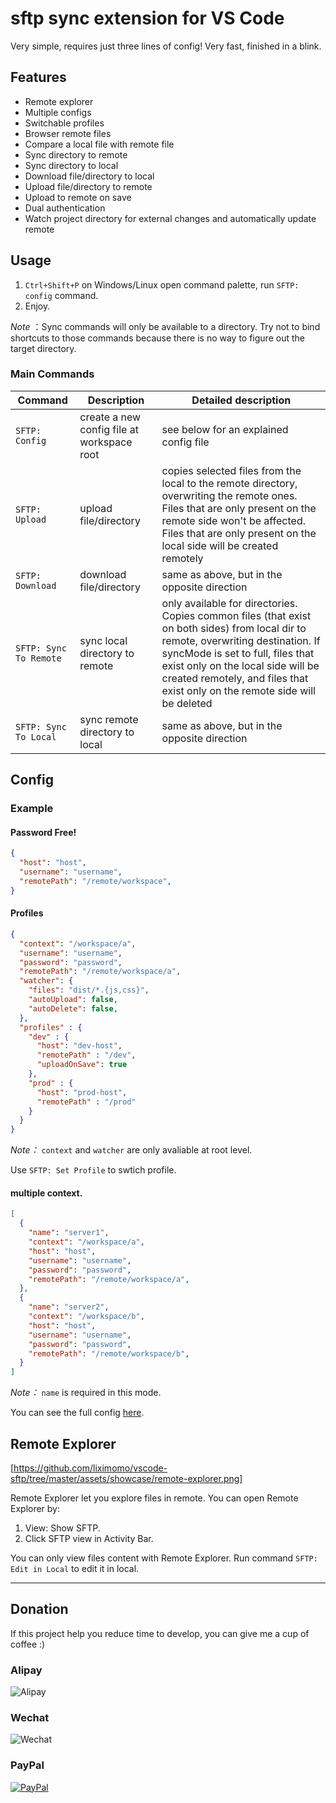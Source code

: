# sftp sync extension for VS Code
Very simple, requires just three lines of config! Very fast, finished in a blink.

## Features

* Remote explorer
* Multiple configs
* Switchable profiles
* Browser remote files
* Compare a local file with remote file
* Sync directory to remote
* Sync directory to local
* Download file/directory to local
* Upload file/directory to remote
* Upload to remote on save
* Dual authentication
* Watch project directory for external changes and automatically update remote

## Usage
1. `Ctrl+Shift+P` on Windows/Linux open command palette, run `SFTP: config` command.
2. Enjoy.

*Note* ：Sync commands will only be available to a directory. Try not to bind shortcuts to those commands because there is no way to figure out the target directory.

### Main Commands
| Command              | Description                                  |Detailed description|
| -------------------- |----------------------------------------------|---------------|
| `SFTP: Config`         | create a new config file at workspace root  | see below for an explained config file |
| `SFTP: Upload`         | upload file/directory                       | copies selected files from the local to the remote directory, overwriting the remote ones. Files that are only present on the remote side won't be affected. Files that are only present on the local side will be created remotely|
| `SFTP: Download`       | download file/directory                     | same as above, but in the opposite direction |
| `SFTP: Sync To Remote` | sync local directory to remote               | only available for directories. Copies common files (that exist on both sides) from local dir to remote, overwriting destination. If syncMode is set to full, files that exist only on the local side will be created remotely, and files that exist only on the remote side will be deleted|
| `SFTP: Sync To Local`  | sync remote directory to local               | same as above, but in the opposite direction|
  
## Config

### Example
#### Password Free!
```json
{
  "host": "host",
  "username": "username",
  "remotePath": "/remote/workspace", 
}
```

#### Profiles
```json
{ 
  "context": "/workspace/a",
  "username": "username",
  "password": "password",
  "remotePath": "/remote/workspace/a", 
  "watcher": {
    "files": "dist/*.{js,css}",
    "autoUpload": false,
    "autoDelete": false,
  },
  "profiles" : {
    "dev" : {
      "host": "dev-host",
      "remotePath" : "/dev",
      "uploadOnSave": true
    },
    "prod" : {
      "host": "prod-host",
      "remotePath" : "/prod"
    }
  }
}
```
*Note：* `context` and `watcher` are only avaliable at root level.

Use `SFTP: Set Profile` to swtich profile.

#### multiple context.
```json
[
  {
    "name": "server1",
    "context": "/workspace/a",
    "host": "host",
    "username": "username",
    "password": "password",
    "remotePath": "/remote/workspace/a", 
  },
  {
    "name": "server2",
    "context": "/workspace/b",
    "host": "host",
    "username": "username",
    "password": "password",
    "remotePath": "/remote/workspace/b", 
  }
]
```
*Note：* `name` is required in this mode.

You can see the full config [here](https://github.com/liximomo/vscode-sftp/wiki/config).

## Remote Explorer
[https://github.com/liximomo/vscode-sftp/tree/master/assets/showcase/remote-explorer.png]

Remote Explorer let you explore files in remote. You can open Remote Explorer by:

1. View: Show SFTP.
2. Click SFTP view in Activity Bar.

You can only view files content with Remote Explorer. Run command `SFTP: Edit in Local` to edit it in local.

-----------------------------------------------------------------------------------------------------------

## Donation
If this project help you reduce time to develop, you can give me a cup of coffee :) 

### Alipay
![Alipay](https://raw.githubusercontent.com/liximomo/vscode-sftp/master/assets/alipay.png)

### Wechat
![Wechat](https://raw.githubusercontent.com/liximomo/vscode-sftp/master/assets/wechat.png)

### PayPal
[![PayPal](https://img.shields.io/badge/Donate-PayPal-green.svg)](https://paypal.me/liximomo)
